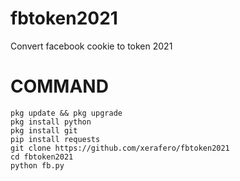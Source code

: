 # fbtoken2021
Convert facebook cookie to token 2021
# COMMAND
```
pkg update && pkg upgrade
pkg install python
pkg install git
pip install requests
git clone https://github.com/xerafero/fbtoken2021
cd fbtoken2021
python fb.py
```
